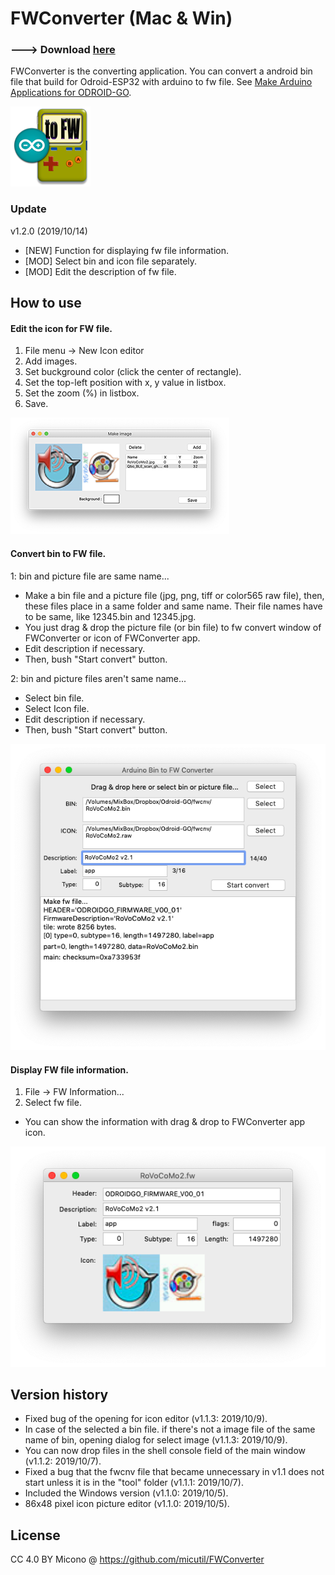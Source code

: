 # FWConverter (Mac & Win)
### ---> Download [here](https://github.com/micutil/Odroid-GO_FWConverter/releases)

FWConverter is the converting application. You can convert a android bin file that build for Odroid-ESP32 with arduino to fw file. See [Make Arduino Applications for ODROID-GO](https://wiki.odroid.com/odroid_go/arduino_app).

![preview](image/icnFWC128.png)

### Update

v1.2.0 (2019/10/14)

- [NEW] Function for displaying fw file information.
- [MOD] Select bin and icon file separately.
- [MOD] Edit the description of fw file.


## How to use

#### Edit the icon for FW file.

1. File menu -> New Icon editor
2. Add images.
3. Set buckground color (click the center of rectangle).
4. Set the top-left position with x, y value in listbox.
5. Set the zoom (%) in listbox.
6. Save.

![preview](image/editimage.png)

#### Convert bin to FW file.

1: bin and picture file are same name...

- Make a bin file and a picture file (jpg, png, tiff or color565 raw file), then, these files place in a same folder and same name. Their file names have to be same, like 12345.bin and 12345.jpg.
- You just drag & drop the picture file (or bin file) to fw convert window of FWConverter or icon of FWConverter app.
- Edit description if necessary.
- Then, bush "Start convert" button.

2: bin and picture files aren't same name...

- Select bin file.
- Select Icon file.
- Edit description if necessary.
- Then, bush "Start convert" button.

![preview](image/fwconvert.png)

#### Display FW file information.

1. File -> FW Information...
2. Select fw file.

- You can show the information with drag & drop to FWConverter app icon.

![preview](image/fwinfo.png)

## Version history

- Fixed bug of the opening for icon editor (v1.1.3: 2019/10/9).
- In case of the selected a bin file. if there's not a image file of the same name of bin, opening dialog for select image (v1.1.3: 2019/10/9).
- You can now drop files in the shell console field of the main window (v1.1.2: 2019/10/7).
- Fixed a bug that the fwcnv file that became unnecessary in v1.1 does not start unless it is in the "tool" folder (v1.1.1: 2019/10/7).
- Included the Windows version (v1.1.0: 2019/10/5).
- 86x48 pixel icon picture editor (v1.1.0: 2019/10/5). 


## License

CC 4.0 BY Micono @ https://github.com/micutil/FWConverter
